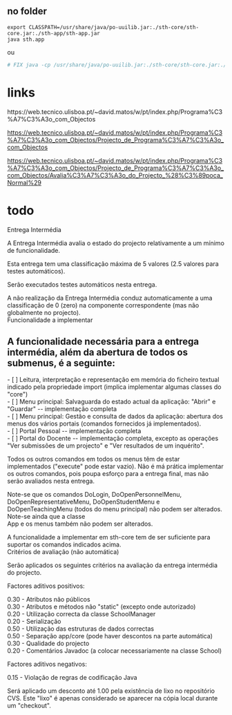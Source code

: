 <h2>no folder</h2>

```shell
export CLASSPATH=/usr/share/java/po-uuilib.jar:./sth-core/sth-core.jar:./sth-app/sth-app.jar
java sth.app		
```
ou
```python
# FIX java -cp /usr/share/java/po-uuilib.jar:./sth-core/sth-core.jar:./sth-app/sth-app.jar sth.app
```
 
 <h1>links</h1>
 https://web.tecnico.ulisboa.pt/~david.matos/w/pt/index.php/Programa%C3%A7%C3%A3o_com_Objectos
 
 https://web.tecnico.ulisboa.pt/~david.matos/w/pt/index.php/Programa%C3%A7%C3%A3o_com_Objectos/Projecto_de_Programa%C3%A7%C3%A3o_com_Objectos

 https://web.tecnico.ulisboa.pt/~david.matos/w/pt/index.php/Programa%C3%A7%C3%A3o_com_Objectos/Projecto_de_Programa%C3%A7%C3%A3o_com_Objectos/Avalia%C3%A7%C3%A3o_do_Projecto_%28%C3%89poca_Normal%29

 <h1>todo</h1>

Entrega Intermédia <br>

A Entrega Intermédia avalia o estado do projecto relativamente a um mínimo de funcionalidade. <br>

Esta entrega tem uma classificação máxima de 5 valores (2.5 valores para testes automáticos). <br>

Serão executados testes automáticos nesta entrega. <br>

A não realização da Entrega Intermédia conduz automaticamente a uma classificação de 0 (zero) na componente correspondente (mas não globalmente no projecto). <br>
Funcionalidade a implementar <br>

<h2>A funcionalidade necessária para a entrega intermédia, além da abertura de todos os submenus, é a seguinte: <br>
</h2>
- [ ] Leitura, interpretação e representação em memória do ficheiro textual indicado pela propriedade import (implica implementar algumas classes do "core") <br>
- [ ] Menu principal: Salvaguarda do estado actual da aplicação: "Abrir" e "Guardar" -- implementação completa <br>
- [ ] Menu principal: Gestão e consulta de dados da aplicação: abertura dos menus dos vários portais (comandos fornecidos já implementados). <br>
- [ ] Portal Pessoal -- implementação completa <br>
- [ ] Portal do Docente -- implementação completa, excepto as operações "Ver submissões de um projecto" e "Ver resultados de um inquérito". <br>

Todos os outros comandos em todos os menus têm de estar implementados ("execute" pode estar vazio). Não é má prática implementar os outros comandos, pois poupa esforço para a entrega final, mas não  <br>serão avaliados nesta entrega. <br>

Note-se que os comandos DoLogin, DoOpenPersonnelMenu, DoOpenRepresentativeMenu, DoOpenStudentMenu e DoOpenTeachingMenu (todos do menu principal) não podem ser alterados. Note-se ainda que a classe  <br>App e os menus também não podem ser alterados. <br>

A funcionalidade a implementar em sth-core tem de ser suficiente para suportar os comandos indicados acima. <br>
Critérios de avaliação (não automática) <br>

Serão aplicados os seguintes critérios na avaliação da entrega intermédia do projecto. <br>

Factores aditivos positivos: <br>

0.30 - Atributos não públicos <br>
0.30 - Atributos e métodos não "static" (excepto onde autorizado) <br>
0.20 - Utilização correcta da classe SchoolManager <br>
0.20 - Serialização <br>
0.50 - Utilização das estruturas de dados correctas <br>
0.50 - Separação app/core (pode haver descontos na parte automática) <br>
0.30 - Qualidade do projecto <br>
0.20 - Comentários Javadoc (a colocar necessariamente na classe School) <br>

Factores aditivos negativos: <br>

0.15 - Violação de regras de codificação Java <br>

Será aplicado um desconto até 1.00 pela existência de lixo no repositório CVS. Este "lixo" é apenas considerado se aparecer na cópia local durante um "checkout".  <br>
